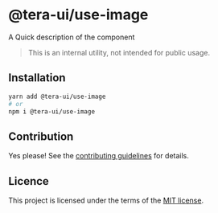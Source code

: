 # @tera-ui/use-image

A Quick description of the component

> This is an internal utility, not intended for public usage.

## Installation

```sh
yarn add @tera-ui/use-image
# or
npm i @tera-ui/use-image
```

## Contribution

Yes please! See the
[contributing guidelines](https://github.com/hieumau12/nextui-tera/blob/master/CONTRIBUTING.md)
for details.

## Licence

This project is licensed under the terms of the
[MIT license](https://github.com/hieumau12/nextui-tera/blob/master/LICENSE).
